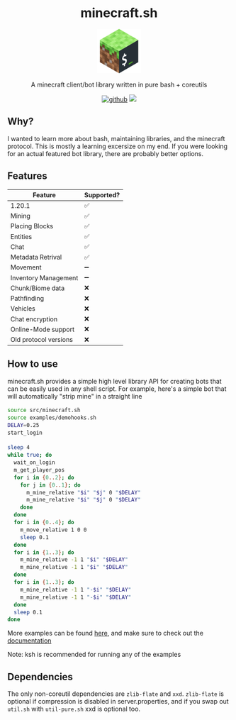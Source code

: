 <h1 align="center">minecraft.sh</h1>
<p align="center"><img src="./assets/logo.png" alt="logo" height="100"></p>
<p align="center">A minecraft client/bot library written in pure bash + coreutils</p>
<div align="center">
  <a href="https://github.com/CoolElectronics/minecraft.sh"><img alt="github" src="https://img.shields.io/badge/github-coolelectronics/minecraft.sh?style=for-the-badge&labelColor=555555&logo=github" height="20"></a>
  <img src="https://img.shields.io/github/stars/CoolElectronics/minecraft.sh" />
</div>

## Why?
I wanted to learn more about bash, maintaining libraries, and the minecraft protocol. This is mostly a learning excersize on my end.
If you were looking for an actual featured bot library, there are probably better options.

## Features

| Feature              | Supported?           |
| -------------------- | -------------------- |
| 1.20.1               | :white_check_mark:   |
| Mining               | :white_check_mark:   |
| Placing Blocks       | :white_check_mark:   |
| Entities             | :white_check_mark:   |
| Chat                 | :white_check_mark:   |
| Metadata Retrival    | :white_check_mark:   |
| Movement             | :heavy_minus_sign:   |
| Inventory Management | :heavy_minus_sign:   |
| Chunk/Biome data     | :x:                  |
| Pathfinding          | :x:                  |
| Vehicles             | :x:                  |
| Chat encryption      | :x:                  |
| Online-Mode support  | :x:                  |
| Old protocol versions| :x:                  |

## How to use
minecraft.sh provides a simple high level library API for creating bots that can be easily used in any shell script. For example, here's a simple bot that will automatically "strip mine" in a straight line

```bash
source src/minecraft.sh
source examples/demohooks.sh
DELAY=0.25
start_login

sleep 4
while true; do
  wait_on_login
  m_get_player_pos
  for i in {0..2}; do
    for j in {0..1}; do
      m_mine_relative "$i" "$j" 0 "$DELAY"
      m_mine_relative "$i" "$j" 0 "$DELAY"
    done
  done
  for i in {0..4}; do
    m_move_relative 1 0 0
    sleep 0.1
  done
  for i in {1..3}; do
    m_mine_relative -1 1 "$i" "$DELAY"
    m_mine_relative -1 1 "$i" "$DELAY"
  done
  for i in {1..3}; do
    m_mine_relative -1 1 "-$i" "$DELAY"
    m_mine_relative -1 1 "-$i" "$DELAY"
  done
  sleep 0.1
done
```

More examples can be found [here](./examples), and make sure to check out the [documentation](./docs.md)

Note: ksh is recommended for running any of the examples

## Dependencies
The only non-coreutil dependencies are `zlib-flate` and `xxd`.
`zlib-flate` is optional if compression is disabled in server.properties, and if you swap out `util.sh` with `util-pure.sh` xxd is optional too.

